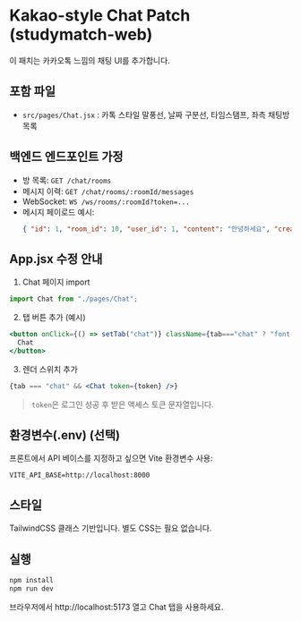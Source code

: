 # Kakao-style Chat Patch (studymatch-web)

이 패치는 카카오톡 느낌의 채팅 UI를 추가합니다.

## 포함 파일
- `src/pages/Chat.jsx` : 카톡 스타일 말풍선, 날짜 구분선, 타임스탬프, 좌측 채팅방 목록

## 백엔드 엔드포인트 가정
- 방 목록: `GET /chat/rooms`
- 메시지 이력: `GET /chat/rooms/:roomId/messages`
- WebSocket: `WS /ws/rooms/:roomId?token=...`
- 메시지 페이로드 예시:
  ```json
  { "id": 1, "room_id": 10, "user_id": 1, "content": "안녕하세요", "created_at": "2025-10-14T12:00:00Z" }
  ```

## App.jsx 수정 안내

1) Chat 페이지 import
```jsx
import Chat from "./pages/Chat";
```

2) 탭 버튼 추가 (예시)
```jsx
<button onClick={() => setTab("chat")} className={tab==="chat" ? "font-bold" : ""}>
  Chat
</button>
```

3) 렌더 스위치 추가
```jsx
{tab === "chat" && <Chat token={token} />}
```

> `token`은 로그인 성공 후 받은 액세스 토큰 문자열입니다.

## 환경변수(.env) (선택)
프론트에서 API 베이스를 지정하고 싶으면 Vite 환경변수 사용:
```
VITE_API_BASE=http://localhost:8000
```

## 스타일
TailwindCSS 클래스 기반입니다. 별도 CSS는 필요 없습니다.

## 실행
```bash
npm install
npm run dev
```
브라우저에서 http://localhost:5173 열고 Chat 탭을 사용하세요.
